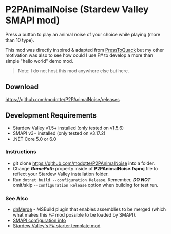# P2PAnimalNoise (Stardew Valley SMAPI mod)

Press a button to play an animal noise of your choice while playing (more than 10 type).

This mod was directly inspired & adapted from [PressToQuack](https://github.com/DraconisLeonidas/PressToQuack) but my other motivation was also to see how could I use F# to develop a more than simple
"hello world" demo mod.

> Note: I do not host this mod anywhere else but here.

## Download

https://github.com/modotte/P2PAnimalNoise/releases

## Development Requirements

- Stardew Valley v1.5+ installed (only tested on v1.5.6)
- SMAPI v3+ installed (only tested on v3.17.2)
- .NET Core 5.0 or 6.0

### Instructions

- git clone https://github.com/modotte/P2PAnimalNoise into a folder.
- Change ***GamePath*** property inside of **P2PAnimalNoise.fsproj** file to reflect your Stardew Valley installation folder.
- Run `dotnet build --configuration Release`. Remember, ***DO NOT*** omit/skip `--configuration Release` option when building for test run.


### See Also

- [dnMerge](https://github.com/CCob/dnMerge) - MSBuild plugin that enables assemblies to be merged (which what makes this F# mod possible to be loaded by SMAPI). 
- [SMAPI configuration info](https://github.com/Pathoschild/SMAPI/blob/develop/docs/technical/mod-package.md#custom-game-path)
- [Stardew Valley's F# starter template mod](https://github.com/modotte/SVFsharpExampleMod)
